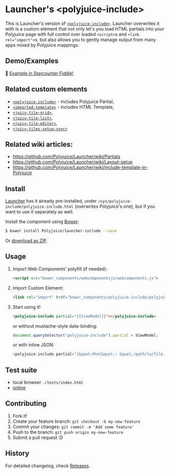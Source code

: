 Launcher's &lt;polyjuice-include&gt;
==============

This is Launcher's version of [`<polyjuice-include>`](https://github.com/Polyjuice/polyjuice-include).
Launcher overwrites it with is a custom element that not only let's you load HTML partials into your Polyjuice page with full control over loaded `<script>`s and `<link rel="import">`s, but also allows you to gently manage output from many apps mixed by Polyjuice mappings.

## Demo/Examples
:construction:
[Example in Starcounter Fiddle!]()

## Related custom elements

 - [`<polyjuice-include>`](https://github.com/Polyjuice/polyjuice-include) - includes Polyjuice Partial,
 - [`<imported-template>`](https://github.com/Juicy/imported-template) - includes HTML Template,
 - [`<juicy-tile-grid>`](https://github.com/Juicy/juicy-tile-grid),
 - [`<juicy-tile-list>`](https://github.com/Juicy/juicy-tile-list),
 - [`<juicy-tile-editor>`](https://github.com/Juicy/juicy-tile-editor),
 - [`<juicy-tiles-setup-sync>`](https://github.com/Juicy/juicy-tiles-setup-sync)

## Related wiki articles: 

 - https://github.com/Polyjuice/Launcher/wiki/Partials
 - https://github.com/Polyjuice/Launcher/wiki/Layout-setup
 - https://github.com/Polyjuice/Launcher/wiki/include-template-in-Polyjuice


## Install

[Launcher](https://github.com/Polyjuice/Launcher) has it already pre-installed, under `/sys/polyjuice-include/polyjuice-include.html` (overwrites Polyjuice's one), but if you want to use it separately as well.

Install the component using [Bower](http://bower.io/):

```sh
$ bower install Polyjuice/launcher-include --save
```

Or [download as ZIP](https://github.com/Polyjuice/launcher-include/archive/master.zip).

## Usage

1. Import Web Components' polyfill (if needed):

    ```html
    <script src="bower_components/webcomponentsjs/webcomponents.js">
    ```

2. Import Custom Element:

    ```html
    <link rel="import" href="bower_components/polyjuice-include/polyjuice-include.html">
    ```

3. Start using it!

    ```html
    <polyjuice-include partial="{{ViewModel}}"></polyjuice-include>
    ```
    or without mustache-style data-binding:
    ```js
    document.querySelector("polyjuice-include").partial = ViewModel;
    ```
    or with inline JSON:
    ```js
    <polyjuice-include partial="{&quot;Html&quot;: &quot;/path/to/file.html&quot;, &quot;some&quot;: &quot;data&quot;}"></polyjuice-include>
    ```

## Test suite

 - local browser `./tests/index.html`
 - [online](http://polyjuice.github.io/polyjuice-include/tests)

## Contributing

1. Fork it!
2. Create your feature branch: `git checkout -b my-new-feature`
3. Commit your changes: `git commit -m 'Add some feature'`
4. Push to the branch: `git push origin my-new-feature`
5. Submit a pull request :D

## History

For detailed changelog, check [Releases](https://github.com/Polyjuice/launcher-include/releases).

